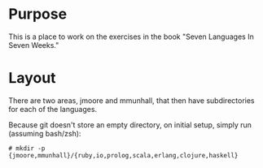 Purpose
========
This is a place to work on the exercises in the book "Seven Languages In Seven Weeks."

Layout
========
There are two areas, jmoore and mmunhall, that then have subdirectories for each of the languages.

Because git doesn't store an empty directory, on initial setup, simply run (assuming bash/zsh):

`# mkdir -p {jmoore,mmunhall}/{ruby,io,prolog,scala,erlang,clojure,haskell}`

